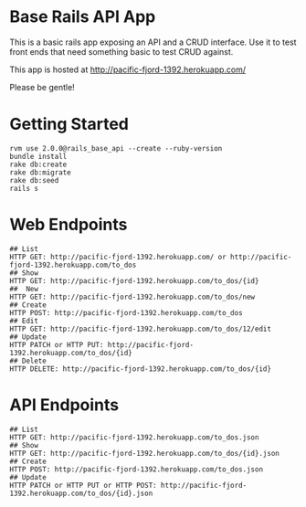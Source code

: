 # Base Rails API App

This is a basic rails app exposing an API and a CRUD interface. Use it to test front ends that need something basic to test CRUD against.

This app is hosted at http://pacific-fjord-1392.herokuapp.com/

Please be gentle!

# Getting Started

    rvm use 2.0.0@rails_base_api --create --ruby-version
    bundle install
    rake db:create
    rake db:migrate
    rake db:seed
    rails s

# Web Endpoints
    ## List
    HTTP GET: http://pacific-fjord-1392.herokuapp.com/ or http://pacific-fjord-1392.herokuapp.com/to_dos
    ## Show
    HTTP GET: http://pacific-fjord-1392.herokuapp.com/to_dos/{id}
    ##  New
    HTTP GET: http://pacific-fjord-1392.herokuapp.com/to_dos/new
    ## Create
    HTTP POST: http://pacific-fjord-1392.herokuapp.com/to_dos
    ## Edit
    HTTP GET: http://pacific-fjord-1392.herokuapp.com/to_dos/12/edit
    ## Update
    HTTP PATCH or HTTP PUT: http://pacific-fjord-1392.herokuapp.com/to_dos/{id}
    ## Delete
    HTTP DELETE: http://pacific-fjord-1392.herokuapp.com/to_dos/{id}
# API Endpoints
    ## List
    HTTP GET: http://pacific-fjord-1392.herokuapp.com/to_dos.json
    ## Show
    HTTP GET: http://pacific-fjord-1392.herokuapp.com/to_dos/{id}.json
    ## Create
    HTTP POST: http://pacific-fjord-1392.herokuapp.com/to_dos.json
    ## Update
    HTTP PATCH or HTTP PUT or HTTP POST: http://pacific-fjord-1392.herokuapp.com/to_dos/{id}.json
